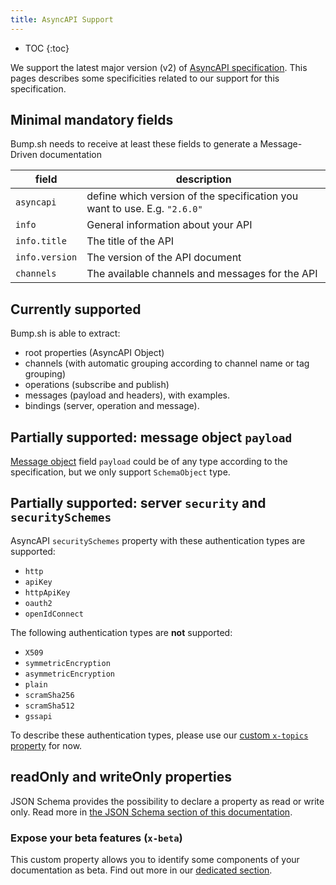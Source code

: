 ```yaml
---
title: AsyncAPI Support
---
```


- TOC
{:toc}

We support the latest major version (v2) of [AsyncAPI specification](https://www.asyncapi.com/docs/reference/specification/v2.6.0#messageObject). This pages describes some specificities related to our support for this specification.

## Minimal mandatory fields

Bump.sh needs to receive at least these fields to generate a Message-Driven documentation

| field          | description                                                               |
|----------------|---------------------------------------------------------------------------|
| `asyncapi`     | define which version of the specification you want to use. E.g. `"2.6.0"` |
| `info`         | General information about your API                                        |
| `info.title`   | The title of the API                                                      |
| `info.version` | The version of the API document                                           |
| `channels`     | The available channels and messages for the API                           |

## Currently supported

Bump.sh is able to extract:

- root properties (AsyncAPI Object)
- channels (with automatic grouping according to channel name or tag grouping)
- operations (subscribe and publish)
- messages (payload and headers), with examples.
- bindings (server, operation and message).

## Partially supported: message object `payload`

[Message object](https://www.asyncapi.com/docs/reference/specification/v2.6.0#messageObject) field `payload` could be of any type according to the specification, but we only support `SchemaObject` type.

## Partially supported: server `security` and `securitySchemes`

AsyncAPI `securitySchemes` property with these authentication types are supported:

- `http`
- `apiKey`
- `httpApiKey`
- `oauth2`
- `openIdConnect`

The following authentication types are **not** supported:
- `X509`
- `symmetricEncryption`
- `asymmetricEncryption`
- `plain`
- `scramSha256`
- `scramSha512`
- `gssapi`

To describe these authentication types, please use our [custom `x-topics` property](/help/enhance-documentation-content/topics/) for now.

## readOnly and writeOnly properties

JSON Schema provides the possibility to declare a property as read or write only. Read more in [the JSON Schema section of this documentation](/help/specification-support/json-schema#readonly-and-writeonly-properties).

### Expose your beta features (`x-beta`)

This custom property allows you to identify some components of your documentation as beta. Find out more in our [dedicated section](/help/doc-beta).
